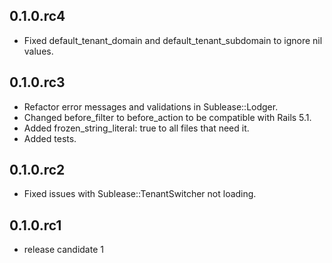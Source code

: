 0.1.0.rc4
-----
* Fixed default_tenant_domain and default_tenant_subdomain to ignore nil values.

0.1.0.rc3
-----
* Refactor error messages and validations in Sublease::Lodger.
* Changed before_filter to before_action to be compatible with Rails 5.1.
* Added frozen_string_literal: true to all files that need it.
* Added tests.

0.1.0.rc2
-----
* Fixed issues with Sublease::TenantSwitcher not loading.

0.1.0.rc1
-----
* release candidate 1